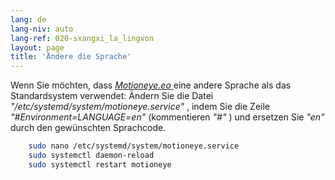 ```yaml
---
lang: de
lang-niv: auto
lang-ref: 020-sxangxi_la_lingvon
layout: page
title: 'Ändere die Sprache'
---
```


Wenn Sie möchten, dass [ _Motioneye.eo_ ](https://github.com/jmichault/motioneye.eo) eine andere Sprache als das Standardsystem verwendet: Ändern Sie die Datei _"/etc/systemd/system/motioneye.service"_ , indem Sie die Zeile _"#Environment=LANGUAGE=en"_ (kommentieren _"#"_ ) und ersetzen Sie _"en"_ durch den gewünschten Sprachcode.

```bash
    sudo nano /etc/systemd/system/motioneye.service
    sudo systemctl daemon-reload
    sudo systemctl restart motioneye
```

